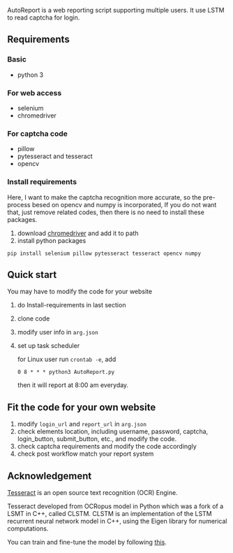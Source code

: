 AutoReport is a web reporting script supporting multiple users. It use LSTM to read captcha for login.

## Requirements 

### Basic
* python 3

### For web access
* selenium
* chromedriver

### For captcha code
* pillow
* pytesseract and tesseract
* opencv

### Install requirements
Here, I want to make the captcha recognition more accurate, so the pre-process besed on opencv and numpy is incorporated, If you do not want that, just remove related codes, then there is no need to install these packages.
1. download [chromedriver](https://chromedriver.chromium.org/downloads/version-selection) and add it to path 
2. install python packages
```
pip install selenium pillow pytesseract tesseract opencv numpy 
```


## Quick start
You may have to modify the code for your website

1. do Install-requirements in last section

2. clone code

3. modify user info in `arg.json`

4. set up task scheduler

   for Linux user run `crontab -e`, add

   ```
   0 8 * * * python3 AutoReport.py
   ```

   then it will report at 8:00 am everyday.


## Fit the code for your own website
1. modify `login_url` and `report_url` in  `arg.json`
2. check elements location, including username, password, captcha, login_button, submit_button, etc., and modify the code.
3. check captcha requirements and modify the code accordingly
4. check post workflow match your report system

## Acknowledgement
[Tesseract](https://nanonets.com/blog/ocr-with-tesseract/#preprocessingfortesseract?&utm_source=nanonets.com/blog/&utm_medium=blog&utm_content=%5BTutorial%5D%20OCR%20in%20Python%20with%20Tesseract,%20OpenCV%20and%20Pytesseract) is an open source text recognition (OCR) Engine. 

Tesseract developed from OCRopus model in Python which was a fork of a LSMT in C++, called CLSTM. CLSTM is an implementation of the LSTM recurrent neural network model in C++, using the Eigen library for numerical computations.

You can train and fine-tune the model by following [this](https://github.com/tesseract-ocr/tessdoc/blob/master/TrainingTesseract-4.00.md).